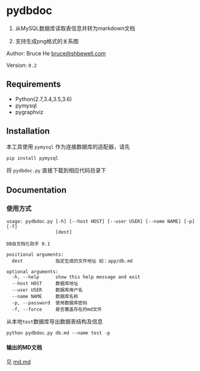 pydbdoc
===================

1. 从MySQL数据库读取表信息并转为markdown文档

2. 支持生成png格式的关系图

Author: Bruce He <bruce@shbewell.com>

Version: `0.2`

Requirements
-------------
* Python(2.7,3.4,3.5,3.6)
* pymysql
* pygraphviz

Installation
------------

本工具使用 `pymysql` 作为连接数据库的适配器，请先

```bash
pip install pymysql

```


将 `pydbdoc.py` 直接下载到相应代码目录下

Documentation
-------------

### 使用方式
```
usage: pydbdoc.py [-h] [--host HOST] [--user USER] [--name NAME] [-p] [-f]
                  [dest]

DB自文档化助手 0.1

positional arguments:
  dest            指定生成的文件地址 如：app/db.md

optional arguments:
  -h, --help      show this help message and exit
  --host HOST     数据库地址
  --user USER     数据库用户名
  --name NAME     数据库名称
  -p, --password  使用数据库密码
  -f, --force     是否覆盖存在的md文件

```


从本地`test`数据库导出数据表结构及信息

```
python pydbdoc.py db.md --name test -p

```


#### 输出的MD文档

见 [md.md][demo]

[demo]: https://github.com/brucehe3/pydbdoc/blob/master/db.md